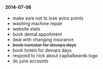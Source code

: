 #### 2014-07-06 ###

- make sure not to lose avios points
- washing machine repair
- website stats
- book dental appoitment
- deal with changing insurance
- ~~book eurostar for devops days~~
- book hotels for devops days
- respond to nick about capitalbeards logo
- do june accounts
